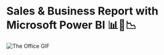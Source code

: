 # Sales & Business Report with Microsoft Power BI 📊💼📉

![The Office GIF](gifs.com/gif/let-s-get-the-party-started-dwight-and-michael-dance-2R6PGM)

